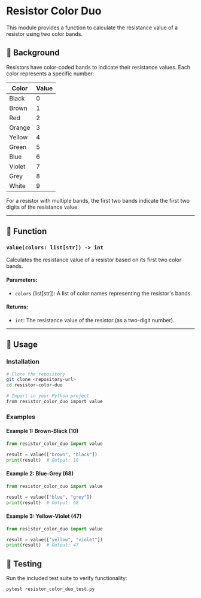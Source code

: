 # Resistor Color Duo

This module provides a function to calculate the resistance value of a resistor using two color bands.

## 📖 Background

Resistors have color-coded bands to indicate their resistance values. Each color represents a specific number:

| Color  | Value |
|--------|-------|
| Black  | 0     |
| Brown  | 1     |
| Red    | 2     |
| Orange | 3     |
| Yellow | 4     |
| Green  | 5     |
| Blue   | 6     |
| Violet | 7     |
| Grey   | 8     |
| White  | 9     |

For a resistor with multiple bands, the first two bands indicate the first two digits of the resistance value.

---

## 📝 Function

### `value(colors: list[str]) -> int`
Calculates the resistance value of a resistor based on its first two color bands.

#### Parameters:
- `colors` (list[str]): A list of color names representing the resistor's bands.

#### Returns:
- `int`: The resistance value of the resistor (as a two-digit number).

---

## 🚀 Usage

### Installation

```bash
# Clone the repository
git clone <repository-url>
cd resistor-color-duo

# Import in your Python project
from resistor_color_duo import value
```

### Examples

#### Example 1: Brown-Black (10)
```python
from resistor_color_duo import value

result = value(["brown", "black"])
print(result)  # Output: 10
```

#### Example 2: Blue-Grey (68)
```python
from resistor_color_duo import value

result = value(["blue", "grey"])
print(result)  # Output: 68
```

#### Example 3: Yellow-Violet (47)
```python
from resistor_color_duo import value

result = value(["yellow", "violet"])
print(result)  # Output: 47
```

## 🧪 Testing

Run the included test suite to verify functionality:

```bash
pytest resistor_color_duo_test.py
```
